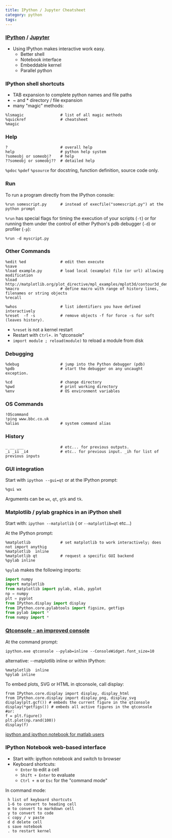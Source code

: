 ```yaml
---
title: IPython / Jupyter Cheatsheet
category: python
tags:
---
```

### [IPython]( http://ipython.org/ ) / [Jupyter](http://jupyter.org/)

- Using IPython makes interactive work easy.
    - Better shell
    - Notebook interface
    - Embeddable kernel
    - Parallel python

### IPython shell shortcuts

- TAB expansion to complete python names and file paths
- ~ and * directory / file expansion
- many "magic" methods:

```
%lsmagic                # list of all magic methods
%quickref               # cheatsheet
%magic
```

### Help

```
?                       # overall help
help                    # python help system
?someobj or someobj?    # help
??someobj or someobj??  # detailed help
```

``%pdoc`` ``%pdef`` ``%psource``  for docstring, function definition, source code only.

### Run

To run a program directly from the IPython console:

```
%run somescript.py      # instead of execfile("somescript.py") at the python prompt
```

``%run`` has special flags for timing the execution of your scripts (``-t``) or for running them under the control of either Python's pdb debugger (``-d``) or profiler (``-p``):

```
%run -d myscript.py
```

### Other Commands

```
%edit %ed               # edit then execute
%save
%load example.py        # load local (example) file (or url) allowing modification
%load http://matplotlib.org/plot_directive/mpl_examples/mplot3d/contour3d_demo.py
%macro                  # define macro with range of history lines, filenames or string objects
%recall

%whos                   # list identifiers you have defined interactively
%reset  -f -s           # remove objects -f for force -s for soft (leaves history).
```

- ```%reset``` is not a kernel restart
- Restart with ``Ctrl+.`` in "qtconsole"
- ``import module ; reload(module)`` to reload a module from disk

### Debugging

```
%debug                  # jump into the Python debugger (pdb)
%pdb                    # start the debugger on any uncaught exception.

%cd                     # change directory
%pwd                    # print working directory
%env                    # OS environment variables
```

### OS Commands

```
!OScommand
!ping www.bbc.co.uk
%alias                  # system command alias
```

### History

```
_ __ ___                # etc... for previous outputs.
_i _ii _i4              # etc.. for previous input. _ih for list of previous inputs
```

### GUI integration

Start with ``ipython --gui=qt`` or at the IPython prompt:

```
%gui wx
```

Arguments can be ``wx``, ``qt``, ``gtk`` and ``tk``.

### Matplotlib / pylab graphics in an iPython shell

Start with: ``ipython --matplotlib`` ( or ``--matplotlib=qt`` etc...)

At the IPython prompt:

```
%matplotlib             # set matplotlib to work interactively; does not import anythig
%matplotlib  inline
%matplotlib qt          # request a specific GUI backend
%pylab inline
```

``%pylab`` makes the following imports:

```python
import numpy
import matplotlib
from matplotlib import pylab, mlab, pyplot
np = numpy
plt = pyplot
from IPython.display import display
from IPython.core.pylabtools import figsize, getfigs
from pylab import *
from numpy import *
```

### [Qtconsole - an improved console]( http://ipython.org/ipython-doc/stable/interactive/qtconsole.html )

At the command prompt:

```
ipython.exe qtconsole --pylab=inline --ConsoleWidget.font_size=10
```

alternative: --matplotlib inline
or within IPython:

```
%matplotlib  inline
%pylab inline
```

To embed plots, SVG or HTML in qtconsole, call display:

```
from IPython.core.display import display, display_html
from IPython.core.display import display_png, display_svg
display(plt.gcf()) # embeds the current figure in the qtconsole
display(*getfigs()) # embeds all active figures in the qtconsole
#or:
f = plt.figure()
plt.plot(np.rand(100))
display(f)
```

[ipython and ipython notebook for matlab users]( http://xcorr.net/2013/04/19/ipython-and-ipython-notebook-for-matlab-users/ )

### IPython Notebook web-based interface

- Start with: ipython notebook and switch to browser
- Keyboard shortcuts:
    - ``Enter`` to edit a cell
    - ``Shift + Enter`` to evaluate
    - ``Ctrl + m`` or ``Esc`` for the "command mode"

In command mode:

     h list of keyboard shortcuts
     1-6 to convert to heading cell
     m to convert to markdown cell
     y to convert to code
     c copy / v paste
     d d delete cell
     s save notebook
     . to restart kernel
